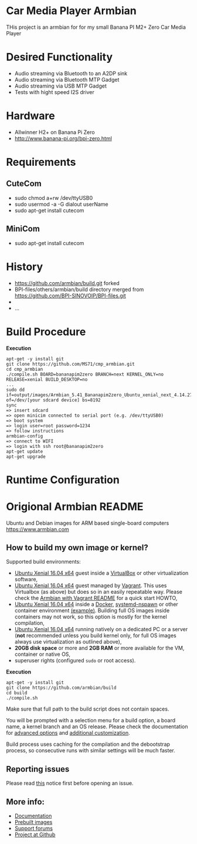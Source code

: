 # Car Media Player Armbian

THis project is an armbian for for my small Banana PI M2+ Zero Car Media Player

# Desired Functionality

- Audio streaming via Bluetooth to an A2DP sink
- Audio streaming via Bluetooth MTP Gadget
- Audio streaming via USB MTP Gadget
- Tests with hight speed I2S driver

# Hardware

- Allwinner H2+ on Banana Pi Zero
- http://www.banana-pi.org/bpi-zero.html

# Requirements

## CuteCom
- sudo chmod a+rw /dev/ttyUSB0
- sudo usermod -a -G dialout userName
- sudo apt-get install cutecom

## MiniCom
- sudo apt-get install cutecom

# History

- https://github.com/armbian/build.git forked
- BPI-files/others/armbian/build directory merged from https://github.com/BPI-SINOVOIP/BPI-files.git
- 
- ...

# Build Procedure

**Execution**

	apt-get -y install git
	git clone https://github.com/MS71/cmp_armbian.git
	cd cmp_armbian
	./compile.sh BOARD=bananapim2zero BRANCH=next KERNEL_ONLY=no RELEASE=xenial BUILD_DESKTOP=no 
	...
	sudo dd if=output/images/Armbian_5.41_Bananapim2zero_Ubuntu_xenial_next_4.14.27.img of=/dev/[your sdcard device] bs=8192
	sync
	=> insert sdcard
	=> open minicim connected to serial port (e.g. /dev/ttyUSB0)
	=> boot system
	=> login user=root password=1234
	=> follow instructions
	armbian-config
	=> connect to WIFI
	=> login with ssh root@bananapim2zero
	apt-get update
	apt-get upgrade
	
	
	

	
# Runtime Configuration
















# Origional Armbian README

Ubuntu and Debian images for ARM based single-board computers
https://www.armbian.com

## How to build my own image or kernel?

Supported build environments:

- [Ubuntu Xenial 16.04 x64](http://archive.ubuntu.com/ubuntu/dists/xenial-updates/main/installer-amd64/current/images/netboot/mini.iso) guest inside a [VirtualBox](https://www.virtualbox.org/wiki/Downloads) or other virtualization software,
- [Ubuntu Xenial 16.04 x64](http://archive.ubuntu.com/ubuntu/dists/xenial-updates/main/installer-amd64/current/images/netboot/mini.iso) guest managed by [Vagrant](https://www.vagrantup.com/). This uses Virtualbox (as above) but does so in an easily repeatable way. Please check the [Armbian with Vagrant README](https://docs.armbian.com/Developer-Guide_Using-Vagrant/) for a quick start HOWTO,
- [Ubuntu Xenial 16.04 x64](http://archive.ubuntu.com/ubuntu/dists/xenial-updates/main/installer-amd64/current/images/netboot/mini.iso) inside a [Docker](https://www.docker.com/), [systemd-nspawn](https://www.freedesktop.org/software/systemd/man/systemd-nspawn.html) or other container environment [(example)](https://github.com/igorpecovnik/lib/pull/255#issuecomment-205045273). Building full OS images inside containers may not work, so this option is mostly for the kernel compilation,
- [Ubuntu Xenial 16.04 x64](http://archive.ubuntu.com/ubuntu/dists/xenial-updates/main/installer-amd64/current/images/netboot/mini.iso) running natively on a dedicated PC or a server (**not** recommended unless you build kernel only, for full OS images always use virtualization as outlined above),
- **20GB disk space** or more and **2GB RAM** or more available for the VM, container or native OS,
- superuser rights (configured `sudo` or root access).

**Execution**

	apt-get -y install git
	git clone https://github.com/armbian/build
	cd build
	./compile.sh

Make sure that full path to the build script does not contain spaces.

You will be prompted with a selection menu for a build option, a board name, a kernel branch and an OS release. Please check the documentation for [advanced options](https://docs.armbian.com/Developer-Guide_Build-Options/) and [additional customization](https://docs.armbian.com/Developer-Guide_User-Configurations/).

Build process uses caching for the compilation and the debootstrap process, so consecutive runs with similar settings will be much faster.

## Reporting issues

Please read [this](https://github.com/igorpecovnik/lib/blob/master/.github/ISSUE_TEMPLATE.md) notice first before opening an issue.

## More info:

- [Documentation](https://docs.armbian.com/Developer-Guide_Build-Preparation/)
- [Prebuilt images](https://www.armbian.com/download/)
- [Support forums](https://forum.armbian.com/ "Armbian support forum")
- [Project at Github](https://github.com/igorpecovnik/lib)
